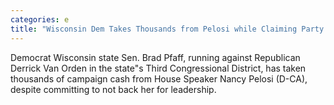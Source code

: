```yaml
---
categories: e
title: "Wisconsin Dem Takes Thousands from Pelosi while Claiming Party Needs New Leadership"
---
```

Democrat Wisconsin state Sen. Brad Pfaff, running against Republican Derrick Van Orden in the state"s Third Congressional District, has taken thousands of campaign cash from House Speaker Nancy Pelosi (D-CA), despite committing to not back her for leadership.
